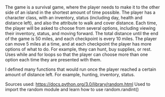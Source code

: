The game is a survival game, where the player needs to make it to the other side of an island in the shortest amount of time possible.
The player has a character class, with an inventory, status (including day, health and distance left), and also the attribute to walk
and cover distance.
Each time, the player will be asked to choose from several options, including viewing their inventory, status, and moving forward.
The total distance until the end of the game is 50 miles, and each checkpoint is every 10 miles.
The player can move 5 miles at a time, and at each checkpoint the player has more options of what to do. For example, they can hunt,
buy supplies, or rest.
Uses while and for loops so that the player can choose more than one option each time they are presented with them.

I defined many functions that would run once the player reached a certain amount of distance left.
For example, hunting, inventory, status. 

Sources used:
  https://docs.python.org/3.0/library/random.html
  Used to import the random module and learn how to use random.randint()
